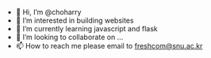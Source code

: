 - 👋 Hi, I’m @choharry
- 👀 I’m interested in building websites
- 🌱 I’m currently learning javascript and flask
- 💞️ I’m looking to collaborate on ...
- 📫 How to reach me please email to freshcom@snu.ac.kr

<!---
choharry/choharry is a ✨ special ✨ repository because its `README.md` (this file) appears on your GitHub profile.
You can click the Preview link to take a look at your changes.
--->
